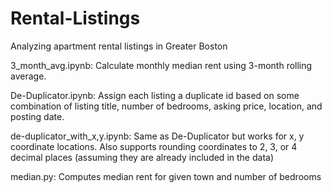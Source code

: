 # Rental-Listings
Analyzing apartment rental listings in Greater Boston

3_month_avg.ipynb: Calculate monthly median rent using 3-month rolling average.

De-Duplicator.ipynb: Assign each listing a duplicate id based on some combination of listing title, number of bedrooms, asking price, location, and posting date.

de-duplicator_with_x,y.ipynb: Same as De-Duplicator but works for x, y coordinate locations. Also supports rounding coordinates to 2, 3, or 4 decimal places (assuming they are already included in the data)

median.py: Computes median rent for given town and number of bedrooms
